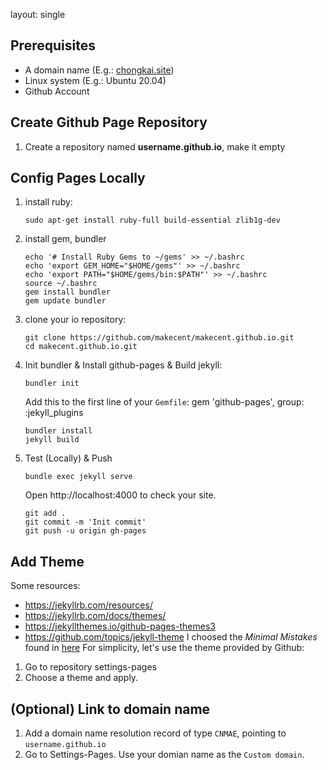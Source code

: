 layout: single


## Prerequisites
+ A domain name (E.g.: [chongkai.site](https://chongkai.site))
+ Linux system (E.g.: Ubuntu 20.04)
+ Github Account

## Create Github Page Repository
1. Create a repository named **username.github.io**, make it empty


## Config Pages Locally
1. install ruby: 

   ```
   sudo apt-get install ruby-full build-essential zlib1g-dev
   ```
2. install gem, bundler

   ```
   echo '# Install Ruby Gems to ~/gems' >> ~/.bashrc
   echo 'export GEM_HOME="$HOME/gems"' >> ~/.bashrc
   echo 'export PATH="$HOME/gems/bin:$PATH"' >> ~/.bashrc
   source ~/.bashrc
   gem install bundler
   gem update bundler
   ```
3. clone your io repository: 

   ```
   git clone https://github.com/makecent/makecent.github.io.git
   cd makecent.github.io.git
   ```
4. Init bundler & Install github-pages & Build jekyll:
   
   ```
   bundler init
   ```
   Add this to the first line of your ``Gemfile``:
   gem 'github-pages', group: :jekyll_plugins
   ```
   bundler install
   jekyll build
   ```

7. Test (Locally) & Push

   ```
   bundle exec jekyll serve
   ```
   Open http://localhost:4000 to check your site.
   ```
   git add .
   git commit -m 'Init commit'
   git push -u origin gh-pages
   ```
## Add Theme
Some resources:
+ https://jekyllrb.com/resources/
+ https://jekyllrb.com/docs/themes/
+ https://jekyllthemes.io/github-pages-themes3
+ https://github.com/topics/jekyll-theme
I choosed the *Minimal Mistakes* found in [here](https://github.com/mmistakes/minimal-mistakes)
For simplicity, let's use the theme provided by Github:
1. Go to repository settings-pages
2. Choose a theme and apply.

## (Optional) Link to domain name
1. Add a domain name resolution record of type ``CNMAE``, pointing to ``username.github.io``
2. Go to Settings-Pages. Use your domian name as the ``Custom domain``.
